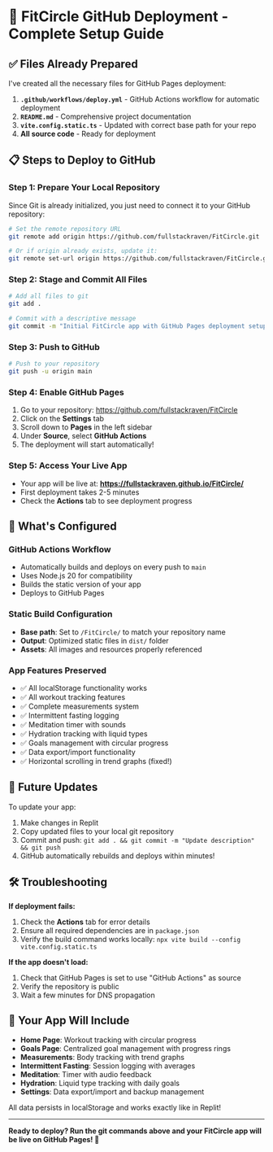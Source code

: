 # 🚀 FitCircle GitHub Deployment - Complete Setup Guide

## ✅ Files Already Prepared
I've created all the necessary files for GitHub Pages deployment:

1. **`.github/workflows/deploy.yml`** - GitHub Actions workflow for automatic deployment
2. **`README.md`** - Comprehensive project documentation
3. **`vite.config.static.ts`** - Updated with correct base path for your repo
4. **All source code** - Ready for deployment

## 📋 Steps to Deploy to GitHub

### Step 1: Prepare Your Local Repository
Since Git is already initialized, you just need to connect it to your GitHub repository:

```bash
# Set the remote repository URL
git remote add origin https://github.com/fullstackraven/FitCircle.git

# Or if origin already exists, update it:
git remote set-url origin https://github.com/fullstackraven/FitCircle.git
```

### Step 2: Stage and Commit All Files
```bash
# Add all files to git
git add .

# Commit with a descriptive message
git commit -m "Initial FitCircle app with GitHub Pages deployment setup"
```

### Step 3: Push to GitHub
```bash
# Push to your repository
git push -u origin main
```

### Step 4: Enable GitHub Pages
1. Go to your repository: https://github.com/fullstackraven/FitCircle
2. Click on the **Settings** tab
3. Scroll down to **Pages** in the left sidebar
4. Under **Source**, select **GitHub Actions**
5. The deployment will start automatically!

### Step 5: Access Your Live App
- Your app will be live at: **https://fullstackraven.github.io/FitCircle/**
- First deployment takes 2-5 minutes
- Check the **Actions** tab to see deployment progress

## 🔧 What's Configured

### GitHub Actions Workflow
- Automatically builds and deploys on every push to `main`
- Uses Node.js 20 for compatibility
- Builds the static version of your app
- Deploys to GitHub Pages

### Static Build Configuration
- **Base path**: Set to `/FitCircle/` to match your repository name
- **Output**: Optimized static files in `dist/` folder
- **Assets**: All images and resources properly referenced

### App Features Preserved
- ✅ All localStorage functionality works
- ✅ All workout tracking features
- ✅ Complete measurements system
- ✅ Intermittent fasting logging
- ✅ Meditation timer with sounds
- ✅ Hydration tracking with liquid types
- ✅ Goals management with circular progress
- ✅ Data export/import functionality
- ✅ Horizontal scrolling in trend graphs (fixed!)

## 🎯 Future Updates

To update your app:
1. Make changes in Replit
2. Copy updated files to your local git repository
3. Commit and push: `git add . && git commit -m "Update description" && git push`
4. GitHub automatically rebuilds and deploys within minutes!

## 🛠️ Troubleshooting

**If deployment fails:**
1. Check the **Actions** tab for error details
2. Ensure all required dependencies are in `package.json`
3. Verify the build command works locally: `npx vite build --config vite.config.static.ts`

**If the app doesn't load:**
1. Check that GitHub Pages is set to use "GitHub Actions" as source
2. Verify the repository is public
3. Wait a few minutes for DNS propagation

## 📱 Your App Will Include

- **Home Page**: Workout tracking with circular progress
- **Goals Page**: Centralized goal management with progress rings  
- **Measurements**: Body tracking with trend graphs
- **Intermittent Fasting**: Session logging with averages
- **Meditation**: Timer with audio feedback
- **Hydration**: Liquid type tracking with daily goals
- **Settings**: Data export/import and backup management

All data persists in localStorage and works exactly like in Replit!

---

**Ready to deploy? Run the git commands above and your FitCircle app will be live on GitHub Pages! 🎉**
